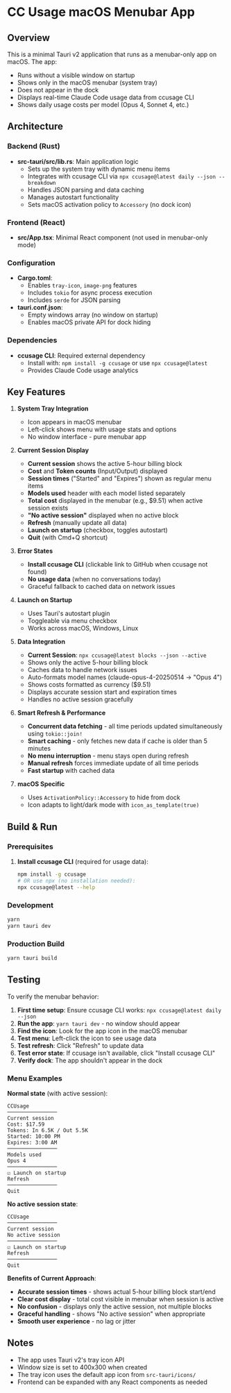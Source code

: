 # CC Usage macOS Menubar App

## Overview

This is a minimal Tauri v2 application that runs as a menubar-only app on macOS. The app:
- Runs without a visible window on startup
- Shows only in the macOS menubar (system tray)
- Does not appear in the dock
- Displays real-time Claude Code usage data from ccusage CLI
- Shows daily usage costs per model (Opus 4, Sonnet 4, etc.)

## Architecture

### Backend (Rust)
- **src-tauri/src/lib.rs**: Main application logic
  - Sets up the system tray with dynamic menu items
  - Integrates with ccusage CLI via `npx ccusage@latest daily --json --breakdown`
  - Handles JSON parsing and data caching
  - Manages autostart functionality
  - Sets macOS activation policy to `Accessory` (no dock icon)

### Frontend (React)
- **src/App.tsx**: Minimal React component (not used in menubar-only mode)

### Configuration
- **Cargo.toml**: 
  - Enables `tray-icon`, `image-png` features
  - Includes `tokio` for async process execution
  - Includes `serde` for JSON parsing
- **tauri.conf.json**: 
  - Empty windows array (no window on startup)
  - Enables macOS private API for dock hiding

### Dependencies
- **ccusage CLI**: Required external dependency
  - Install with: `npm install -g ccusage` or use `npx ccusage@latest`
  - Provides Claude Code usage analytics

## Key Features

1. **System Tray Integration**
   - Icon appears in macOS menubar
   - Left-click shows menu with usage stats and options
   - No window interface - pure menubar app

2. **Current Session Display**
   - **Current session** shows the active 5-hour billing block
   - **Cost** and **Token counts** (Input/Output) displayed
   - **Session times** ("Started" and "Expires") shown as regular menu items
   - **Models used** header with each model listed separately
   - **Total cost** displayed in the menubar (e.g., $9.51) when active session exists
   - **"No active session"** displayed when no active block
   - **Refresh** (manually update all data)
   - **Launch on startup** (checkbox, toggles autostart)
   - **Quit** (with Cmd+Q shortcut)

3. **Error States**
   - **Install ccusage CLI** (clickable link to GitHub when ccusage not found)
   - **No usage data** (when no conversations today)
   - Graceful fallback to cached data on network issues

4. **Launch on Startup**
   - Uses Tauri's autostart plugin
   - Toggleable via menu checkbox
   - Works across macOS, Windows, Linux

5. **Data Integration**
   - **Current Session**: `npx ccusage@latest blocks --json --active`
   - Shows only the active 5-hour billing block
   - Caches data to handle network issues
   - Auto-formats model names (claude-opus-4-20250514 → "Opus 4")
   - Shows costs formatted as currency ($9.51)
   - Displays accurate session start and expiration times
   - Handles no active session gracefully

6. **Smart Refresh & Performance**
   - **Concurrent data fetching** - all time periods updated simultaneously using `tokio::join!`
   - **Smart caching** - only fetches new data if cache is older than 5 minutes
   - **No menu interruption** - menu stays open during refresh
   - **Manual refresh** forces immediate update of all time periods
   - **Fast startup** with cached data

7. **macOS Specific**
   - Uses `ActivationPolicy::Accessory` to hide from dock
   - Icon adapts to light/dark mode with `icon_as_template(true)`

## Build & Run

### Prerequisites
1. **Install ccusage CLI** (required for usage data):
   ```bash
   npm install -g ccusage
   # OR use npx (no installation needed):
   npx ccusage@latest --help
   ```

### Development
```bash
yarn
yarn tauri dev
```

### Production Build
```bash
yarn tauri build
```

## Testing

To verify the menubar behavior:
1. **First time setup**: Ensure ccusage CLI works: `npx ccusage@latest daily --json`
2. **Run the app**: `yarn tauri dev` - no window should appear
3. **Find the icon**: Look for the app icon in the macOS menubar
4. **Test menu**: Left-click the icon to see usage data
5. **Test refresh**: Click "Refresh" to update data
6. **Test error state**: If ccusage isn't available, click "Install ccusage CLI"
7. **Verify dock**: The app shouldn't appear in the dock

### Menu Examples

**Normal state** (with active session):
```
CCUsage
────────────────
Current session
Cost: $17.59
Tokens: In 6.5K / Out 5.5K
Started: 10:00 PM
Expires: 3:00 AM
────────────────
Models used
Opus 4
────────────────
☑ Launch on startup
Refresh
────────────────
Quit
```

**No active session state**:
```
CCUsage
────────────────
Current session
No active session
────────────────
☑ Launch on startup
Refresh
────────────────
Quit
```

**Benefits of Current Approach**:
- **Accurate session times** - shows actual 5-hour billing block start/end
- **Clear cost display** - total cost visible in menubar when session is active
- **No confusion** - displays only the active session, not multiple blocks
- **Graceful handling** - shows "No active session" when appropriate
- **Smooth user experience** - no lag or jitter

## Notes

- The app uses Tauri v2's tray icon API
- Window size is set to 400x300 when created
- The tray icon uses the default app icon from `src-tauri/icons/`
- Frontend can be expanded with any React components as needed